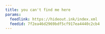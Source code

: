 ```yaml
---
title: you can't find me here
params:
  feedlink: https://hideout.ink/index.xml
  feedid: 7f2ea46d2969bdf5cf917ea4440c2cb4
---
```

